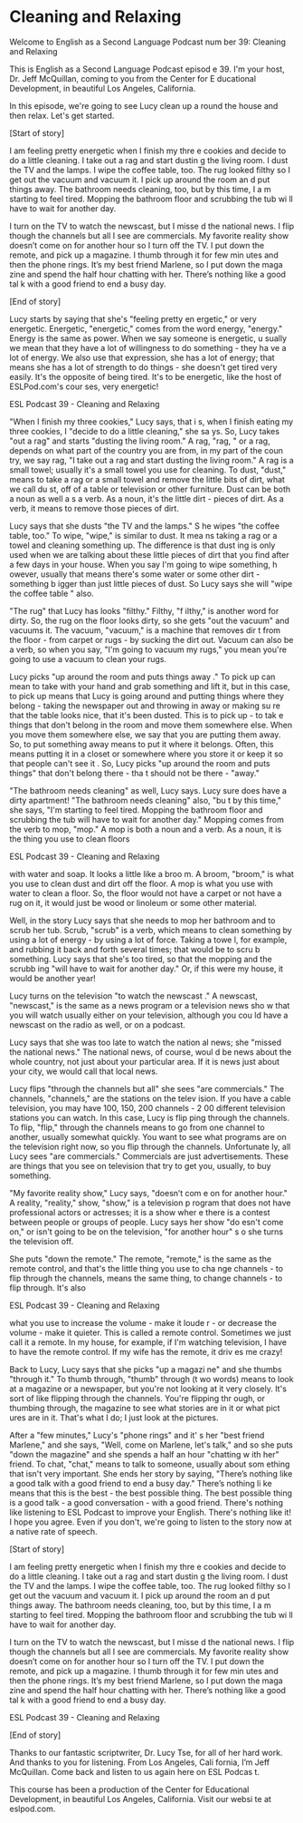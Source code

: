 # Cleaning and Relaxing

Welcome to English as a Second Language Podcast num ber 39: Cleaning and Relaxing

This is English as a Second Language Podcast episod e 39. I'm your host, Dr. Jeff McQuillan, coming to you from the Center for E ducational Development, in beautiful Los Angeles, California.

In this episode, we're going to see Lucy clean up a round the house and then relax. Let's get started.

[Start of story]

I am feeling pretty energetic when I finish my thre e cookies and decide to do a little cleaning.  I take out a rag and start dustin g the living room.  I dust the TV and the lamps.  I wipe the coffee table, too.  The rug looked filthy so I get out the vacuum and vacuum it.  I pick up around the room an d put things away.  The bathroom needs cleaning, too, but by this time, I a m starting to feel tired. Mopping the bathroom floor and scrubbing the tub wi ll have to wait for another day.

I turn on the TV to watch the newscast, but I misse d the national news.  I flip though the channels but all I see are commercials.  My favorite reality show doesn’t come on for another hour so I turn off the TV.  I put down the remote, and pick up a magazine.  I thumb through it for few min utes and then the phone rings. It’s my best friend Marlene, so I put down the maga zine and spend the half hour chatting with her.  There’s nothing like a good tal k with a good friend to end a busy day.

[End of story]

Lucy starts by saying that she's "feeling pretty en ergetic," or very energetic. Energetic, "energetic," comes from the word energy,  "energy."  Energy is the same as power.  When we say someone is energetic, u sually we mean that they have a lot of willingness to do something - they ha ve a lot of energy.  We also use that expression, she has a lot of energy; that means she has a lot of strength to do things - she doesn't get tired very easily.  It's the opposite of being tired.  It's to be energetic, like the host of ESLPod.com's cour ses, very energetic!

ESL Podcast 39 - Cleaning and Relaxing

"When I finish my three cookies," Lucy says, that i s, when I finish eating my three cookies, I "decide to do a little cleaning," she sa ys.  So, Lucy takes "out a rag" and starts "dusting the living room."  A rag, "rag, " or a rag, depends on what part of the country you are from, in my part of the coun try, we say rag, "I take out a rag and start dusting the living room."  A rag is a  small towel; usually it's a small towel you use for cleaning.  To dust, "dust," means  to take a rag or a small towel and remove the little bits of dirt, what we call du st, off of a table or television or other furniture.  Dust can be both a noun as well a s a verb.  As a noun, it's the little dirt - pieces of dirt.  As a verb, it means to remove those pieces of dirt.

Lucy says that she dusts "the TV and the lamps."  S he wipes "the coffee table, too."  To wipe, "wipe," is similar to dust.  It mea ns taking a rag or a towel and cleaning something up.  The difference is that dust ing is only used when we are talking about these little pieces of dirt that you find after a few days in your house.  When you say I'm going to wipe something, h owever, usually that means there's some water or some other dirt - something b igger than just little pieces of dust.  So Lucy says she will "wipe the coffee table " also.

"The rug" that Lucy has looks "filthy."  Filthy, "f ilthy," is another word for dirty.  So, the rug on the floor looks dirty, so she gets "out the vacuum" and vacuums it. The vacuum, "vacuum," is a machine that removes dir t from the floor - from carpet or rugs - by sucking the dirt out.  Vacuum can also be a verb, so when you say, "I'm going to vacuum my rugs," you mean you're  going to use a vacuum to clean your rugs.

Lucy picks "up around the room and puts things away ."  To pick up can mean to take with your hand and grab something and lift it,  but in this case, to pick up means that Lucy is going around and putting things where they belong - taking the newspaper out and throwing in away or making su re that the table looks nice, that it's been dusted.  This is to pick up - to tak e things that don't belong in the room and move them somewhere else.  When you move them somewhere else, we say that you are putting them away.  So, to put something away means to put it where it belongs.  Often, this means putting it in a closet or somewhere where you store it or keep it so that people can't see it .  So, Lucy picks "up around the room and puts things" that don't belong there - tha t should not be there - "away."

"The bathroom needs cleaning" as well, Lucy says.  Lucy sure does have a dirty apartment!  "The bathroom needs cleaning" also, "bu t by this time," she says, "I'm starting to feel tired.  Mopping the bathroom floor and scrubbing the tub will have to wait for another day."  Mopping comes from the verb to mop, "mop."  A mop is both a noun and a verb.  As a noun, it is the thing you use to clean floors

ESL Podcast 39 - Cleaning and Relaxing

with water and soap.  It looks a little like a broo m.  A broom, "broom," is what you use to clean dust and dirt off the floor.  A mop is  what you use with water to clean a floor.  So, the floor would not have a carpet or not have a rug on it, it would just be wood or linoleum or some other material.

Well, in the story Lucy says that she needs to mop her bathroom and to scrub her tub.  Scrub, "scrub" is a verb, which means to clean something by using a lot of energy - by using a lot of force.  Taking a towe l, for example, and rubbing it back and forth several times; that would be to scru b something.  Lucy says that she's too tired, so that the mopping and the scrubb ing "will have to wait for another day."  Or, if this were my house, it would be another year!

Lucy turns on the television "to watch the newscast ."  A newscast, "newscast," is the same as a news program or a television news sho w that you will watch usually either on your television, although you cou ld have a newscast on the radio as well, or on a podcast.

Lucy says that she was too late to watch the nation al news; she "missed the national news."  The national news, of course, woul d be news about the whole country, not just about your particular area.  If it is news just about your city, we would call that local news.

Lucy flips "through the channels but all" she sees "are commercials."  The channels, "channels," are the stations on the telev ision.  If you have a cable television, you may have 100, 150, 200 channels - 2 00 different television stations you can watch.  In this case, Lucy is flip ping through the channels.  To flip, "flip," through the channels means to go from  one channel to another, usually somewhat quickly.  You want to see what programs are on the television right now, so you flip through the channels.  Unfortunate ly, all Lucy sees "are commercials."  Commercials are just advertisements.   These are things that you see on television that try to get you, usually, to buy something.

"My favorite reality show," Lucy says, "doesn’t com e on for another hour."  A reality, "reality," show, "show," is a television p rogram that does not have professional actors or actresses; it is a show wher e there is a contest between people or groups of people.  Lucy says her show "do esn't come on," or isn't going to be on the television, "for another hour" s o she turns the television off.

She puts "down the remote."  The remote, "remote," is the same as the remote control, and that's the little thing you use to cha nge channels - to flip through the channels, means the same thing, to change channels - to flip through.  It's also

ESL Podcast 39 - Cleaning and Relaxing

what you use to increase the volume - make it loude r - or decrease the volume - make it quieter.  This is called a remote control.  Sometimes we just call it a remote.  In my house, for example, if I'm watching television, I have to have the remote control.  If my wife has the remote, it driv es me crazy!

Back to Lucy, Lucy says that she picks "up a magazi ne" and she thumbs "through it."  To thumb through, "thumb" through (t wo words) means to look at a magazine or a newspaper, but you're not looking at it very closely.  It's sort of like flipping through the channels.  You're flipping thr ough, or thumbing through, the magazine to see what stories are in it or what pict ures are in it.  That's what I do; I just look at the pictures.

After a "few minutes," Lucy's "phone rings" and it' s her "best friend Marlene," and she says, "Well, come on Marlene, let's talk," and so she puts "down the magazine" and she spends a half an hour "chatting w ith her" friend.  To chat, "chat," means to talk to someone, usually about som ething that isn't very important.  She ends her story by saying, "There’s nothing like a good talk with a good friend to end a busy day."  There’s nothing li ke means that this is the best - the best possible thing.  The best possible thing is a good talk - a good conversation - with a good friend.  There's nothing  like listening to ESL Podcast to improve your English.  There's nothing like it!  I hope you agree.  Even if you don't, we're going to listen to the story now at a native rate of speech.

[Start of story]

I am feeling pretty energetic when I finish my thre e cookies and decide to do a little cleaning.  I take out a rag and start dustin g the living room.  I dust the TV and the lamps.  I wipe the coffee table, too.  The rug looked filthy so I get out the vacuum and vacuum it.  I pick up around the room an d put things away.  The bathroom needs cleaning, too, but by this time, I a m starting to feel tired. Mopping the bathroom floor and scrubbing the tub wi ll have to wait for another day.

I turn on the TV to watch the newscast, but I misse d the national news.  I flip though the channels but all I see are commercials.  My favorite reality show doesn’t come on for another hour so I turn off the TV.  I put down the remote, and pick up a magazine.  I thumb through it for few min utes and then the phone rings. It’s my best friend Marlene, so I put down the maga zine and spend the half hour chatting with her.  There’s nothing like a good tal k with a good friend to end a busy day.

ESL Podcast 39 - Cleaning and Relaxing

[End of story]

Thanks to our fantastic scriptwriter, Dr. Lucy Tse,  for all of her hard work. And thanks to you for listening. From Los Angeles, Cali fornia, I’m Jeff McQuillan. Come back and listen to us again here on ESL Podcas t.

This course has been a production of the Center for  Educational Development, in beautiful Los Angeles, California.  Visit our websi te at eslpod.com.



